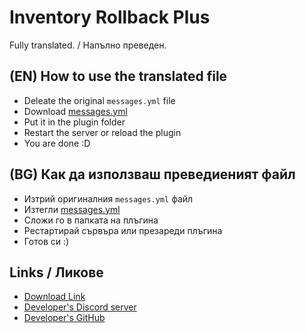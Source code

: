 # Inventory Rollback Plus
Fully translated. / Напълно преведен.
## (EN) How to use the translated file
- Deleate the original `messages.yml` file
- Download [messages.yml](messages.yml)
- Put it in the plugin folder
- Restart the server or reload the plugin
- You are done :D
## (BG) Как да използваш преведиеният файл
- Изтрий оригиналния `messages.yml` файл
- Изтегли [messages.yml](messages.yml)
- Сложи го в папката на плъгина
- Рестартирай сървъра или презареди плъгина
- Готов си :)
## Links / Ликове
- [Download Link](https://www.spigotmc.org/resources/inventory-rollback-plus-1-8-1-20-x.85811/)
- [Developer's Discord server](https://discord.gg/h7qJ9gRCwj)
- [Developer's GitHub](https://github.com/TechnicallyCoded)
